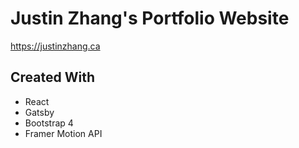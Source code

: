 # Justin Zhang's Portfolio Website
https://justinzhang.ca

## Created With
- React
- Gatsby
- Bootstrap 4
- Framer Motion API
